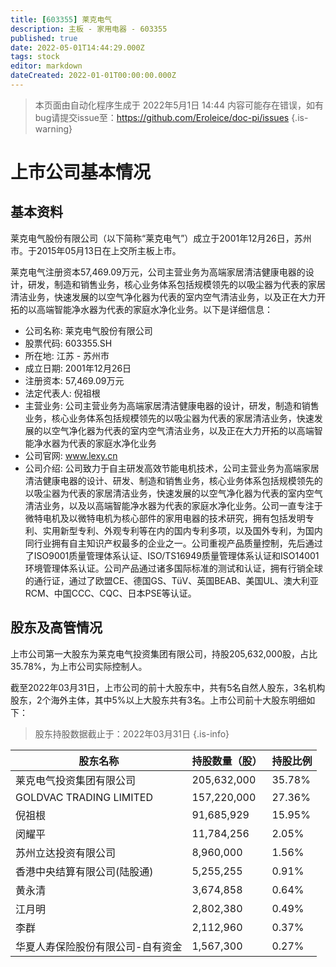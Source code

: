 ```yaml
---
title: [603355] 莱克电气
description: 主板 - 家用电器 - 603355
published: true
date: 2022-05-01T14:44:29.000Z
tags: stock
editor: markdown
dateCreated: 2022-01-01T00:00:00.000Z
---
```


> 本页面由自动化程序生成于 2022年5月1日 14:44
> 内容可能存在错误，如有bug请提交issue至：https://github.com/Eroleice/doc-pi/issues
{.is-warning}

# 上市公司基本情况

## 基本资料

莱克电气股份有限公司（以下简称“莱克电气”）成立于2001年12月26日，苏州市。于2015年05月13日在上交所主板上市。

莱克电气注册资本57,469.09万元，公司主营业务为高端家居清洁健康电器的设计，研发，制造和销售业务，核心业务体系包括规模领先的以吸尘器为代表的家居清洁业务，快速发展的以空气净化器为代表的室内空气清洁业务，以及正在大力开拓的以高端智能净水器为代表的家庭水净化业务。以下是详细信息：

- 公司名称: 莱克电气股份有限公司
- 股票代码: 603355.SH
- 所在地: 江苏 - 苏州市
- 成立日期: 2001年12月26日
- 注册资本: 57,469.09万元
- 法定代表人: 倪祖根
- 主营业务: 公司主营业务为高端家居清洁健康电器的设计，研发，制造和销售业务，核心业务体系包括规模领先的以吸尘器为代表的家居清洁业务，快速发展的以空气净化器为代表的室内空气清洁业务，以及正在大力开拓的以高端智能净水器为代表的家庭水净化业务
- 公司官网: www.lexy.cn
- 公司介绍: 公司致力于自主研发高效节能电机技术，公司主营业务为高端家居清洁健康电器的设计、研发、制造和销售业务，核心业务体系包括规模领先的以吸尘器为代表的家居清洁业务，快速发展的以空气净化器为代表的室内空气清洁业务，以及以高端智能净水器为代表的家庭水净化业务。公司一直专注于微特电机及以微特电机为核心部件的家用电器的技术研究，拥有包括发明专利、实用新型专利、外观专利等在内的国内专利多项，以及国外专利，为国内同行业拥有自主知识产权最多的企业之一。公司重视产品质量控制，先后通过了ISO9001质量管理体系认证、ISO/TS16949质量管理体系认证和ISO14001环境管理体系认证。公司产品通过诸多国际标准的测试和认证，拥有行销全球的通行证，通过了欧盟CE、德国GS、TüV、英国BEAB、美国UL、澳大利亚RCM、中国CCC、CQC、日本PSE等认证。


## 股东及高管情况

上市公司第一大股东为莱克电气投资集团有限公司，持股205,632,000股，占比35.78%，为上市公司实际控制人。

截至2022年03月31日，上市公司的前十大股东中，共有5名自然人股东，3名机构股东，2个海外主体，其中5%以上大股东共有3名。上市公司前十大股东明细如下：

> 股东持股数据截止于：2022年03月31日
{.is-info}

| 股东名称 | 持股数量（股） | 持股比例 |
| --- | --- | --- |
| 莱克电气投资集团有限公司 | 205,632,000 | 35.78% |
| GOLDVAC TRADING LIMITED | 157,220,000 | 27.36% |
| 倪祖根 | 91,685,929 | 15.95% |
| 闵耀平 | 11,784,256 | 2.05% |
| 苏州立达投资有限公司 | 8,960,000 | 1.56% |
| 香港中央结算有限公司(陆股通) | 5,255,255 | 0.91% |
| 黄永清 | 3,674,858 | 0.64% |
| 江月明 | 2,802,380 | 0.49% |
| 李群 | 2,112,960 | 0.37% |
| 华夏人寿保险股份有限公司-自有资金 | 1,567,300 | 0.27% |




